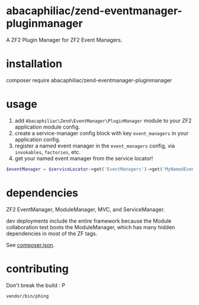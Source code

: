 # abacaphiliac/zend-eventmanager-pluginmanager
A ZF2 Plugin Manager for ZF2 Event Managers.

# installation
composer require abacaphiliac/zend-eventmanager-pluginmanager

# usage
1. add `Abacaphiliac\Zend\EventManager\PluginManager` module to your ZF2 application module config.
1. create a service-manager config block with key `event_managers` in your application config.
1. register a named event manager in the `event_managers` config, via `invokables`, `factories`, etc.
1. get your named event manager from the service locator!

```php
$eventManager = $serviceLocator->get('EventManagers')->get('MyNamedEventManager');
```

# dependencies
ZF2 EventManager, ModuleManager, MVC, and ServiceManager.

dev deployments include the entire framework because the Module collaboration test boots the ModuleManager,
which has many hidden dependencies in most of the ZF tags.

See [composer.json](composer.json).

# contributing
Don't break the build : P
```
vendor/bin/phing
```
